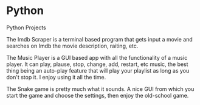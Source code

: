 # Python
Python Projects

The Imdb Scraper is a terminal based program that gets input a movie and searches on Imdb the movie description, raiting, etc.

The Music Player is a GUI based app with all the functionality of a music player. It can play, plause, stop, change, add, restart, etc music, the best thing being
an auto-play feature that will play your playlist as long as you don't stop it. I enjoy using it all the time.

The Snake game is pretty much what it sounds. A nice GUI from which you start the game and choose the settings, then enjoy the old-school game.

